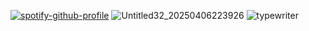 [![spotify-github-profile](https://spotify-github-profile.kittinanx.com/api/view?uid=31kz335wxwqmxnhbanengctquizi&cover_image=true&theme=novatorem&show_offline=false&background_color=521d1d&interchange=false&bar_color=916c6c&bar_color_cover=false)](https://spotify-github-profile.kittinanx.com/api/view?uid=31kz335wxwqmxnhbanengctquizi&redirect=true)
![Untitled32_20250406223926](https://github.com/user-attachments/assets/ddae37d0-e759-4ffb-918f-db42d05fe8e8)
![typewriter](https://github.com/user-attachments/assets/5d166e3b-f854-4fdb-b37a-182f3734b03d)
